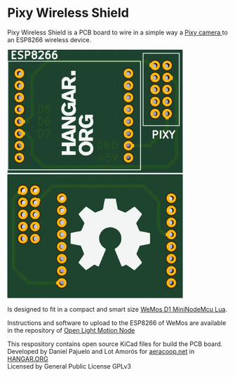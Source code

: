 # Pixy Wireless Shield
Pixy Wireless Shield is a PCB board to wire in a simple way a <a href="http://aeracoop.net/en/pixy-camera/">Pixy camera </a> to an ESP8266 wireless device.

<img src="https://github.com/aeracoop/PixyWirelessShield/blob/master/img/Shield%20PIXY%20Top.jpg?raw=true" alt="Pixy Wireless Shield Top" width="400">
<img src="https://github.com/aeracoop/PixyWirelessShield/blob/master/img/Shield%20PIXY%20Bot.jpg" alt="Pixy Wireless Shield Bottom" width="400">

Is designed to fit in a compact and smart size <a href="http://www.banggood.com/WeMos-D1-Mini-V2-NodeMcu-4M-Bytes-Lua-WIFI-Internet-Of-Things-Development-Board-Based-ESP8266-p-1115398.html?p=JB1919987667201412AN">WeMos D1 MiniNodeMcu Lua</a>.

Instructions and software to upload to the ESP8266 of WeMos are available in the repository of <a href="https://github.com/aeracoop/openlightmotion-node">Open Light Motion Node</a>

This respository contains open source KiCad files for build the PCB board.<br/>
Developed by Daniel Pajuelo and Lot Amorós for <a href="http://aeracoop.net">aeracoop.net</a> in <a href="http://hangar.org">HANGAR.ORG</a><br/>
Licensed by General Public License GPLv3<br/>
